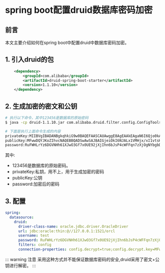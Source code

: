 # spring boot配置druid数据库密码加密

## 前言
本文主要介绍如何在spring boot中配置druid中数据库密码加密。

## 1. 引入druid的包
~~~ xml
    <dependency>
        <groupId>com.alibaba</groupId>
        <artifactId>druid-spring-boot-starter</artifactId>
        <version>1.1.10</version>
    </dependency>
~~~

## 2. 生成加密的密文和公钥

~~~ bash
# 执行以下命令，其中123456是数据库的原始密码
$ java -cp druid-1.1.10.jar com.alibaba.druid.filter.config.ConfigTools 123456

# 下面是执行上面命令生成的内容
privateKey:MIIBVgIBADANBgkqhkiG9w0BAQEFAASCAUAwggE8AgEAAkEAgaN6I6Qjo0kAvHVUwePH/EjW+2wfhcmxkYDKfuE9HMzqfIiTIxGFFwubh8TKgy7GX8Ps1tXpZc3yO4xcYdZBxQIDAQABAkEAgVL160w5CREwnNBnhyyWOkTnwdUw9SQp8b8LQturPWh4I5PlD4PKkdan9PgkYmaHErZk/fm9tIJ044qG7zhRQQIhAM8fKVDZT1oeiOfuPdJU8dyDqi/hGjZyekfKjf3mcIYtAiEAoDtUNtVHbSG26AZB+j74VA5nUSLQykl6rR6mIYwKwPkCIQCzXtU1Az1JWnBOC3DWmmHrCst0M4mz5WgojC5z2AFS8QIhAIo5pDSJWMy0QO14OIKAwAkDQ+2icyuOp92giwB1pvFBAiBzl8jqQ8H1e4UDbQc/pmTcTzqVcA9woUq6WGPDcqo8dw==
publicKey:MFwwDQYJKoZIhvcNAQEBBQADSwAwSAJBAIGjeiOkI6NJALx1VMHjx/xI1vtsH4XJsZGAyn7hPRzM6nyIkyMRhRcLm4fEyoMuxl/D7NbV6WXN8juMXGHWQcUCAwEAAQ==
password:RuFWHLrYz6DGVNHh61XJwO3Gf7x0UE92jXjIhn6bJsP4cWFFqn7zXjOgNYbgbDehyOh9nTDR/5jV0SRL9nGSWA==
~~~

其中:
- 123456是数据库的原始密码。
- privateKey:私钥，用不上，用于生成加密的密码
- publicKey:公钥
- password:加密后的密码

## 3. 配置

~~~ yml
spring:
  datasource:
    druid:
      driver-class-name: oracle.jdbc.driver.OracleDriver
      url: jdbc:oracle:thin:@//127.0.0.1:1521/orcl
      username: test
      password: RuFWHLrYz6DGVNHh61XJwO3Gf7x0UE92jXjIhn6bJsP4cWFFqn7zXjOgNYbgbDehyOh9nTDR/5jV0SRL9nGSWA==
      filters: config
      connection-properties: config.decrypt=true;config.decrypt.key=MFwwDQYJKoZIhvcNAQEBBQADSwAwSAJBAIGjeiOkI6NJALx1VMHjx/xI1vtsH4XJsZGAyn7hPRzM6nyIkyMRhRcLm4fEyoMuxl/D7NbV6WXN8juMXGHWQcUCAwEAAQ==

~~~

::: warning 注意
采用这种方式并不能保证数据库密码的安全,druid采用了密文+公钥进行解密。
:::

<Valine/>